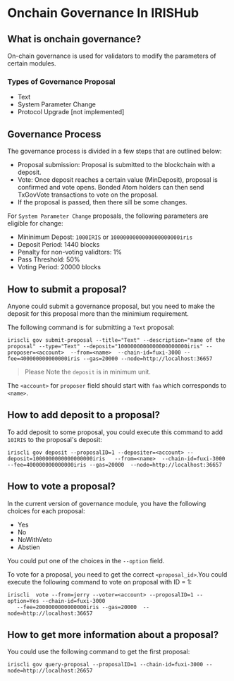 # Onchain Governance In IRISHub

## What is onchain governance?

On-chain governance is used for validators to modify the parameters of certain modules.

### Types of Governance Proposal

* Text
* System Parameter Change
* Protocol Upgrade [not implemented]

## Governance Process

The governance process is divided in a few steps that are outlined below:

* Proposal submission: Proposal is submitted to the blockchain with a deposit.
* Vote: Once deposit reaches a certain value (MinDeposit), proposal is confirmed and vote opens. Bonded Atom holders can then send TxGovVote transactions to vote on the proposal.
* If the proposal is passed, then there sill be some changes. 


For `System Parameter Change` proposals, the following parameters are eligible for change:

* Mininimum Depost: `1000IRIS` or `1000000000000000000000iris`
* Deposit Period: 1440 blocks
* Penalty for non-voting validtors: 1%
* Pass Threshold: 50%
* Voting Period: 20000 blocks

## How to submit a proposal?

Anyone could submit a governance proposal, but you need to make the deposit for this proposal more than the minimium requirement.

The following command is for submitting a `Text` proposal:

```
iriscli gov submit-proposal --title="Text" --description="name of the proposal" --type="Text" --deposit="1000000000000000000000iris" --proposer=<account>  --from=<name>  --chain-id=fuxi-3000 --fee=400000000000000iris --gas=20000 --node=http://localhost:36657
```

> Please Note the `deposit` is in minimum unit.

The `<account>` for `proposer` field should start with `faa` which corresponds to `<name>`.


## How to add deposit to a proposal?

To add deposit to some proposal, you could execute this command to add `10IRIS` to the proposal's deposit:

```
iriscli gov deposit --proposalID=1 --depositer=<account> --deposit=1000000000000000000iris   --from=<name>  --chain-id=fuxi-3000  --fee=400000000000000iris --gas=20000  --node=http://localhost:36657 
```

## How to vote a proposal?

In the current version of governance module, you have the following choices for each proposal:
* Yes
* No
* NoWithVeto
* Abstien

You could put one of the choices in the `--option` field. 

To vote for a proposal, you need to get the correct `<proposal_id>`.You could execute the following command to vote on proposal with ID = 1:
```
iriscli  vote --from=jerry --voter=<account> --proposalID=1 --option=Yes --chain-id=fuxi-3000
   --fee=2000000000000000iris --gas=20000  --node=http://localhost:36657
```

## How to get more information about a proposal?

You could use the following command to get the first proposal:  
```
iriscli gov query-proposal --proposalID=1 --chain-id=fuxi-3000 --node=http://localhost:26657

```


